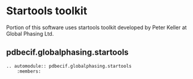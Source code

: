 # Startools toolkit

Portion of this software uses startools toolkit developed by Peter Keller at Global Phasing Ltd.

## pdbecif.globalphasing.startools

```eval_rst
.. automodule:: pdbecif.globalphasing.startools
    :members:
```
